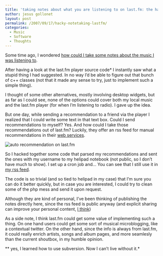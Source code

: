 ```yaml
---
title: 'taking notes about what you are listening to on last.fm: the hacky way'
author: jesus gollonet
layout: post
permalink: /2007/09/17/hacky-notetaking-lastfm/
categories:
  - Music
  - Software
  - Thoughts
---
```

Some time ago, I wondered [how could I take some notes about the music I was listening to][1]. 

After having a look at the last.fm player source code* I instantly saw what a stupid thing I had suggested. In no way I&#8217;d be able to figure out that bunch of c++ classes (not that it made any sense to try, just to implement such a simple thing). 

I thought of some other alternatives, mostly involving desktop widgets, but as far as I could see, none of the options could cover both my local music and the last.fm player (for when I&#8217;m listening to radio). I gave up the idea.

But one day, while sending a recommendation to a friend via the player I realized that I could write some text in that text box. Could I send recommendations to myself? Yes. And how could I take those recommendations out of last.fm? Luckily, they offer an rss feed for manual recommendations in their [web services][2].

![auto recommendation on last.fm][3]

So I hacked together some code that parsed my recommendations and sent the ones with my username to my helipad notebook (not public, so I don&#8217;t have much to show). I set up a cron job and&#8230; You can see that I still use it in [my rss feed][4].

The code is so trivial (and so tied to helipad in my case) that I&#8217;m sure you can do it better quickly, but in case you are interested, I could try to clean some of the php mess and send it upon request. 

Although they are kind of personal, I&#8217;ve been thinking of publishing the notes directly here, since the rss feed is public anyway (and explicit sharing can improve your personal content, [I think][5])

As a side note, I think last.fm could get some value of implementing such a thing. On one hand users could get some sort of musical microblogging, like a contextual twitter. On the other hand, since the info is always from last.fm, it could really enrich artists, songs and album pages, and more seamlesly than the current shoutbox, in my humble opinion.

** yes, I learned how to use subversion. Now I can&#8217;t live without it.*

 [1]: http://www.jesusgollonet.com/blog/2007/01/14/lang_enwouldnt-it-be-nice-iflang_enlang_esno-estaria-bien-silang_es/
 [2]: http://www.audioscrobbler.net/data/webservices/
 [3]: http://jesusgollonet.com/blog/imagenes/last.fm-note.gif
 [4]: http://ws.audioscrobbler.com/1.0/user/jesusgollonet/manualrecs.rss
 [5]: http://www.jesusgollonet.com/blog/2006/11/13/sharing-is-for-oneself-bookmarks/